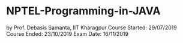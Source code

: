 # NPTEL-Programming-in-JAVA
by Prof. Debasis Samanta, IIT Kharagpur
Course Started: 29/07/2019
Course Ended: 23/10/2019
Exam Date: 16/11/2019
